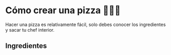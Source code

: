 # Cómo crear una pizza 🍕👨‍🍳

Hacer una pizza es relativamente fácil, solo debes conocer los ingredientes y sacar tu chef interior.

## Ingredientes